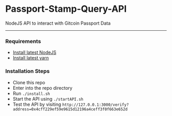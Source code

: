 # Passport-Stamp-Query-API

NodeJS API to interact with Gitcoin Passport Data<br>
<hr>

### Requirements
- [Install latest NodeJS](https://nodejs.org/en/)
- [Install latest yarn](https://classic.yarnpkg.com/lang/en/docs/install)

### Installation Steps
- Clone this repo 
- Enter into the repo directory
- Run `./install.sh`
- Start the API using `./startAPI.sh`
- Test the API by visiting `http://127.0.0.1:3000/verify?address=0x4cff229ef59e9615d12196a4ceff3f0f663e652d`
